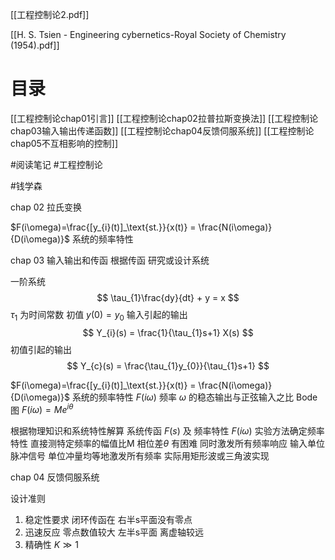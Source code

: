 

[[工程控制论2.pdf]]

[[H. S. Tsien - Engineering cybernetics-Royal Society of Chemistry (1954).pdf]]


# 目录


[[工程控制论chap01引言]]
[[工程控制论chap02拉普拉斯变换法]]
[[工程控制论chap03输入输出传递函数]]
[[工程控制论chap04反馈伺服系统]]
[[工程控制论chap05不互相影响的控制]]
 
#阅读笔记 
#工程控制论

#钱学森


chap 02 拉氏变换

$F(i\omega)=\frac{[y_{i}(t)]_\text{st.}}{x(t)} = \frac{N(i\omega)}{D(i\omega)}$ 系统的频率特性

chap 03 输入输出和传函
根据传函 研究或设计系统

一阶系统
$$
\tau_{1}\frac{dy}{dt} + y = x
$$
$\tau_{1}$ 为时间常数 初值 $y(0)=y_{0}$
输入引起的输出
$$
Y_{i}(s) = \frac{1}{\tau_{1}s+1} X(s)
$$
初值引起的输出
$$
Y_{c}(s) = \frac{\tau_{1}y_{0}}{\tau_{1}s+1} 
$$

$F(i\omega)=\frac{[y_{i}(t)]_\text{st.}}{x(t)} = \frac{N(i\omega)}{D(i\omega)}$ 系统的频率特性
$F(i\omega)$ 频率 $\omega$ 的稳态输出与正弦输入之比
Bode 图 $F(i\omega)=Me^{i\theta}$ 


根据物理知识和系统特性解算 系统传函 $F(s)$ 及 频率特性 $F(i\omega)$
实验方法确定频率特性 直接测特定频率的幅值比M 相位差$\theta$ 有困难
同时激发所有频率响应 输入单位脉冲信号
单位冲量均等地激发所有频率
实际用矩形波或三角波实现

chap 04 反馈伺服系统

设计准则
1. 稳定性要求 闭环传函在 右半s平面没有零点  
2. 迅速反应 零点数值较大 左半s平面 离虚轴较远
3. 精确性  $K\gg 1$


